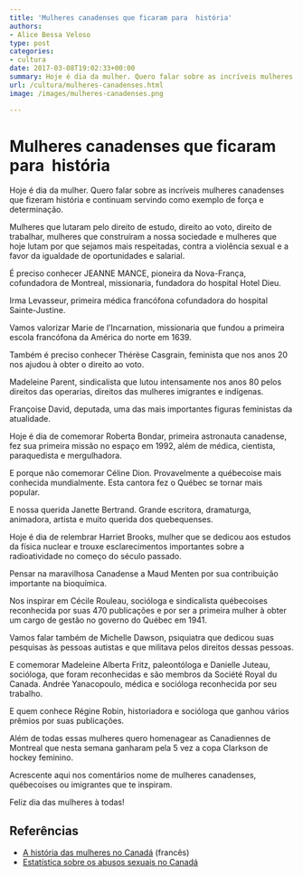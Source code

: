 ```yaml
---
title: 'Mulheres canadenses que ficaram para  história'
authors:
- Alice Bessa Veloso
type: post
categories:
- cultura
date: 2017-03-08T19:02:33+00:00
summary: Hoje é dia da mulher. Quero falar sobre as incríveis mulheres canadenses que fizeram história e continuam servindo como exemplo de força e determinação.
url: /cultura/mulheres-canadenses.html
image: /images/mulheres-canadenses.png

---
```

# Mulheres canadenses que ficaram para  história

Hoje é dia da mulher. Quero falar sobre as incríveis mulheres canadenses que fizeram história e continuam servindo como exemplo de força e determinação.

Mulheres que lutaram pelo direito de estudo, direito ao voto, direito de trabalhar, mulheres que construíram a nossa sociedade e mulheres que hoje lutam por que sejamos mais respeitadas, contra a violência sexual e a favor da igualdade de oportunidades e salarial.

É preciso conhecer JEANNE MANCE, pioneira da Nova-França, cofundadora de Montreal, missionaria, fundadora do hospital Hotel Dieu.

Irma Levasseur, primeira médica francófona cofundadora do hospital Sainte-Justine.

Vamos valorizar Marie de l’Incarnation, missionaria que fundou a primeira escola francófona da América do norte em 1639.

Também é preciso conhecer Thérèse Casgrain, feminista que nos anos 20 nos ajudou à obter o direito ao voto.

Madeleine Parent, sindicalista que lutou intensamente nos anos 80 pelos direitos das operarias, direitos das mulheres imigrantes e indígenas.

Françoise David, deputada, uma das mais importantes figuras feministas da atualidade.

Hoje é dia de comemorar Roberta Bondar, primeira astronauta canadense, fez sua primeira missão no espaço em 1992, além de médica, cientista, paraquedista e mergulhadora.

E porque não comemorar Céline Dion. Provavelmente a québecoise mais conhecida mundialmente. Esta cantora fez o Québec se tornar mais popular.

E nossa querida Janette Bertrand. Grande escritora, dramaturga, animadora, artista e muito querida dos quebequenses.

Hoje é dia de relembrar Harriet Brooks, mulher que se dedicou aos estudos da física nuclear e trouxe esclarecimentos importantes sobre a radioatividade no começo do século passado.

Pensar na maravilhosa Canadense a Maud Menten por sua contribuição importante na bioquímica.

Nos inspirar em Cécile Rouleau, socióloga e sindicalista québecoises reconhecida por suas 470 publicações e por ser a primeira mulher à obter um cargo de gestão no governo do Québec em 1941.

Vamos falar também de Michelle Dawson, psiquiatra que dedicou suas pesquisas às pessoas autistas e que militava pelos direitos dessas pessoas.

E comemorar Madeleine Alberta Fritz, paleontóloga e Danielle Juteau, socióloga, que foram reconhecidas e são membros da Société Royal du Canada. Andrée Yanacopoulo, médica e socióloga reconhecida por seu trabalho.

E quem conhece Régine Robin, historiadora e socióloga que ganhou vários prêmios por suas publicações.

Além de todas essas mulheres quero homenagear as Canadiennes de Montreal que nesta semana ganharam pela 5 vez a copa Clarkson de hockey feminino.

Acrescente aqui nos comentários nome de mulheres canadenses, québecoises ou imigrantes que te inspiram.

Feliz dia das mulheres à todas!

## Referências

  * [A história das mulheres no Canadá][1] (francês)
  * <a href="http://sacha.ca/resources/statistics" target="_blank">Estatística sobre os abusos sexuais no Canadá</a>

 [1]: http://psac-ncr.com/fr/lhistoire-femmes-canada